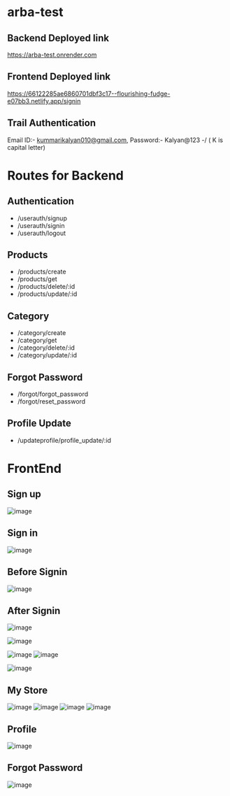 # arba-test
## Backend Deployed link
  https://arba-test.onrender.com
## Frontend Deployed link
https://66122285ae6860701dbf3c17--flourishing-fudge-e07bb3.netlify.app/signin
## Trail Authentication 
 Email ID:- kummarikalyan010@gmail.com,
 Password:- Kalyan@123 
 -/ ( K is capital letter)
# Routes for Backend

## Authentication
- /userauth/signup
- /userauth/signin
- /userauth/logout

## Products
- /products/create
- /products/get
- /products/delete/:id
- /products/update/:id

## Category
- /category/create
- /category/get
- /category/delete/:id
- /category/update/:id

## Forgot Password
- /forgot/forgot_password
- /forgot/reset_password

## Profile Update
- /updateprofile/profile_update/:id


# FrontEnd
## Sign up
![image](https://github.com/kkalyankumar9/arba-test/assets/112814583/54554623-1408-47ec-a9d4-e6efa35caac7)

## Sign in
![image](https://github.com/kkalyankumar9/arba-test/assets/112814583/830076db-bcac-4bdf-9eb2-c493c5848f2d)
## Before Signin
![image](https://github.com/kkalyankumar9/arba-test/assets/112814583/ce885037-a6f8-4453-ba4c-4f24d15fc9b9)
## After Signin
![image](https://github.com/kkalyankumar9/arba-test/assets/112814583/30a44862-089b-4c7f-922c-40d004fc9c48)

![image](https://github.com/kkalyankumar9/arba-test/assets/112814583/df09767d-906b-475b-a5fd-c9a1bbf0b701)

![image](https://github.com/kkalyankumar9/arba-test/assets/112814583/ece3ff1f-9d93-4b3c-a470-7752ccf8de62)
![image](https://github.com/kkalyankumar9/arba-test/assets/112814583/27b3db15-b83c-4edf-9c2d-ea1c51f55627)

![image](https://github.com/kkalyankumar9/arba-test/assets/112814583/2a9278a5-4c20-4557-b0f5-56fea232a948)

## My Store
![image](https://github.com/kkalyankumar9/arba-test/assets/112814583/d77dd121-0ed9-4044-bcdb-6ad6c9080d90)
![image](https://github.com/kkalyankumar9/arba-test/assets/112814583/15768365-4757-46e8-897e-8758a463faf3)
![image](https://github.com/kkalyankumar9/arba-test/assets/112814583/0cbdecb7-43b2-4f30-959f-f4a1556dccc8)
![image](https://github.com/kkalyankumar9/arba-test/assets/112814583/67f0a828-a2d1-402c-86e8-75aea6cb7a90)

## Profile
![image](https://github.com/kkalyankumar9/arba-test/assets/112814583/ec1ec7b9-3179-43cf-8463-b0122c5c1ca3)
## Forgot Password
![image](https://github.com/kkalyankumar9/arba-test/assets/112814583/ed610c10-9b8b-444c-a8aa-583b16f160a7)






